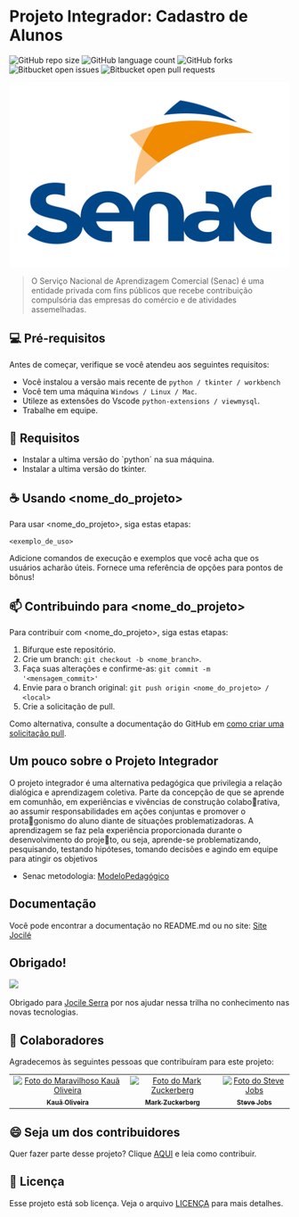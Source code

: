 # Projeto Integrador: Cadastro de Alunos

![GitHub repo size](https://img.shields.io/github/repo-size/iuricode/README-template?style=for-the-badge)
![GitHub language count](https://img.shields.io/github/languages/count/iuricode/README-template?style=for-the-badge)
![GitHub forks](https://img.shields.io/github/forks/iuricode/README-template?style=for-the-badge)
![Bitbucket open issues](https://img.shields.io/bitbucket/issues/iuricode/README-template?style=for-the-badge)
![Bitbucket open pull requests](https://img.shields.io/bitbucket/pr-raw/iuricode/README-template?style=for-the-badge)

<img src="senac.jfif" alt="Exemplo imagem">

> O Serviço Nacional de Aprendizagem Comercial (Senac) é uma entidade privada com fins públicos que recebe contribuição compulsória das empresas do comércio e de atividades assemelhadas.

## 💻 Pré-requisitos

Antes de começar, verifique se você atendeu aos seguintes requisitos:

- Você instalou a versão mais recente de `python / tkinter / workbench`
- Você tem uma máquina `Windows / Linux / Mac`.
- Utileze as extensões do Vscode `python-extensions / viewmysql`.
- Trabalhe em equipe.

## 🚀 Requisitos <Cadastro de Alunos>

* Instalar a ultima versão do `python´ na sua máquina.
* Instalar a ultima versão do tkinter.



## ☕ Usando <nome_do_projeto>

Para usar <nome_do_projeto>, siga estas etapas:

```
<exemplo_de_uso>
```

Adicione comandos de execução e exemplos que você acha que os usuários acharão úteis. Fornece uma referência de opções para pontos de bônus!

## 📫 Contribuindo para <nome_do_projeto>

Para contribuir com <nome_do_projeto>, siga estas etapas:

1. Bifurque este repositório.
2. Crie um branch: `git checkout -b <nome_branch>`.
3. Faça suas alterações e confirme-as: `git commit -m '<mensagem_commit>'`
4. Envie para o branch original: `git push origin <nome_do_projeto> / <local>`
5. Crie a solicitação de pull.

Como alternativa, consulte a documentação do GitHub em [como criar uma solicitação pull](https://help.github.com/en/github/collaborating-with-issues-and-pull-requests/creating-a-pull-request).

## Um pouco sobre o Projeto Integrador

O projeto integrador é uma alternativa pedagógica que privilegia a 
relação dialógica e aprendizagem coletiva. Parte da concepção de que se 
aprende em comunhão, em experiências e vivências de construção colaborativa, ao assumir responsabilidades em ações conjuntas e promover o protagonismo do aluno diante de situações problematizadoras. A aprendizagem 
se faz pela experiência proporcionada durante o desenvolvimento do projeto, ou seja, aprende-se problematizando, pesquisando, testando hipóteses, 
tomando decisões e agindo em equipe para atingir os objetivos


- Senac metodologia: [ModeloPedagógico](https://extranet.senac.br/modelopedagogicosenac/pcs/doctec/2022/DocTec4_Integrador_2022.pdf)


## Documentação

Você pode encontrar a documentação no README.md ou no site:
[Site Jocilé](https://jocile.com/Programador/Desafios/cadastro+de+alunos/_Desafio+cadastro+de+alunos)

## Obrigado!

<a href="jocile.com"><img src="https://avatars.githubusercontent.com/u/45495068?v=4?s=400" width="120"/></a>

Obrigado para [Jocile Serra](https://jocile.com/Bem-vindo) por nos ajudar nessa trilha no conhecimento nas novas tecnologias.

## 🤝 Colaboradores

Agradecemos às seguintes pessoas que contribuíram para este projeto:

<table>
  <tr>
    <td align="center">
      <a href="#" title="Kauã o mais lindo">
        <img src="https://scontent-for1-1.cdninstagram.com/v/t51.2885-19/438582001_427559419868914_3435227086112732466_n.jpg?stp=dst-jpg_s150x150&_nc_ht=scontent-for1-1.cdninstagram.com&_nc_cat=110&_nc_ohc=I8UFUapdwAEQ7kNvgGmQc9y&edm=AEhyXUkBAAAA&ccb=7-5&oh=00_AYAune99rBUORbmI9CH5G3PhpDBYgP1HLzMz41plJ7IFlg&oe=668B3C30&_nc_sid=8f1549" width="100px;" alt="Foto do Maravilhoso Kauã Oliveira"/><br>
        <sub>
          <b>Kauã Oliveira</b>
        </sub>
      </a>
    </td>
    <td align="center">
      <a href="#" title="defina o titulo do link">
        <img src="https://s2.glbimg.com/FUcw2usZfSTL6yCCGj3L3v3SpJ8=/smart/e.glbimg.com/og/ed/f/original/2019/04/25/zuckerberg_podcast.jpg" width="100px;" alt="Foto do Mark Zuckerberg"/><br>
        <sub>
          <b>Mark Zuckerberg</b>
        </sub>
      </a>
    </td>
    <td align="center">
      <a href="#" title="defina o titulo do link">
        <img src="https://miro.medium.com/max/360/0*1SkS3mSorArvY9kS.jpg" width="100px;" alt="Foto do Steve Jobs"/><br>
        <sub>
          <b>Steve Jobs</b>
        </sub>
      </a>
    </td>
  </tr>
</table>

## 😄 Seja um dos contribuidores

Quer fazer parte desse projeto? Clique [AQUI](CONTRIBUTING.md) e leia como contribuir.

## 📝 Licença

Esse projeto está sob licença. Veja o arquivo [LICENÇA](LICENSE.md) para mais detalhes.